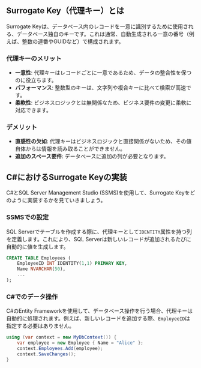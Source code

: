 ## Surrogate Key（代理キー）とは
Surrogate Keyは、データベース内のレコードを一意に識別するために使用される、データベース独自のキーです。これは通常、自動生成される一意の番号（例えば、整数の連番やGUIDなど）で構成されます。

### 代理キーのメリット
- **一意性**: 代理キーはレコードごとに一意であるため、データの整合性を保つのに役立ちます。
- **パフォーマンス**: 整数型のキーは、文字列や複合キーに比べて検索が高速です。
- **柔軟性**: ビジネスロジックとは無関係なため、ビジネス要件の変更に柔軟に対応できます。

### デメリット
- **直感性の欠如**: 代理キーはビジネスロジックと直接関係がないため、その値自体からは情報を読み取ることができません。
- **追加のスペース要件**: データベースに追加の列が必要となります。

## C#におけるSurrogate Keyの実装
C#とSQL Server Management Studio (SSMS)を使用して、Surrogate Keyをどのように実装するかを見ていきましょう。

### SSMSでの設定
SQL Serverでテーブルを作成する際に、代理キーとして`IDENTITY`属性を持つ列を定義します。これにより、SQL Serverは新しいレコードが追加されるたびに自動的に値を生成します。

```sql
CREATE TABLE Employees (
    EmployeeID INT IDENTITY(1,1) PRIMARY KEY,
    Name NVARCHAR(50),
    ...
);
```

### C#でのデータ操作
C#のEntity Frameworkを使用して、データベース操作を行う場合、代理キーは自動的に処理されます。例えば、新しいレコードを追加する際、`EmployeeID`は指定する必要はありません。

```csharp
using (var context = new MyDbContext()) {
    var employee = new Employee { Name = "Alice" };
    context.Employees.Add(employee);
    context.SaveChanges();
}
```